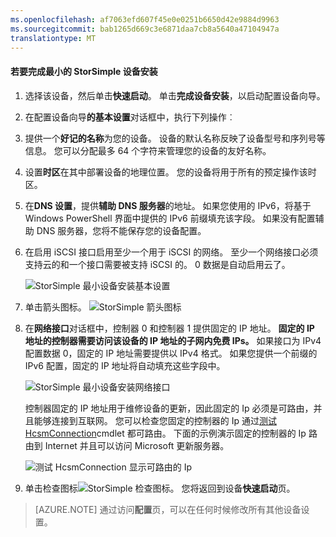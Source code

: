 ```yaml
---
ms.openlocfilehash: af7063efd607f45e0e0251b6650d42e9884d9963
ms.sourcegitcommit: bab1265d669c3e6871daa7cb8a5640a47104947a
translationtype: MT
---
```

<properties 
   pageTitle="完成最基本的设备安装程序"
   description="介绍了如何完成所需最低 StorSimple 设备配置。"
   services="storsimple"
   documentationCenter="NA"
   authors="SharS"
   manager="adinah"
   editor="tysonn" />
<tags 
   ms.service="storsimple"
   ms.devlang="NA"
   ms.topic="article"
   ms.tgt_pltfrm="NA"
   ms.workload="TBD"
   ms.date="05/21/2015"
   ms.author="v-sharos" />

#### 若要完成最小的 StorSimple 设备安装

1. 选择该设备，然后单击**快速启动**。 单击**完成设备安装**，以启动配置设备向导。

2. 在配置设备向导**的基本设置**对话框中，执行下列操作︰
  1. 提供一个**好记的名称**为您的设备。 设备的默认名称反映了设备型号和序列号等信息。 您可以分配最多 64 个字符来管理您的设备的友好名称。
  2. 设置**时区**在其中部署设备的地理位置。 您的设备将用于所有的预定操作该时区。
  3. 在**DNS 设置**，提供**辅助 DNS 服务器**的地址。 如果您使用的 IPv6，将基于 Windows PowerShell 界面中提供的 IPv6 前缀填充该字段。 
  如果没有配置辅助 DNS 服务器，您将不能保存您的设备配置。
  4. 在启用 iSCSI 接口启用至少一个用于 iSCSI 的网络。 至少一个网络接口必须支持云的和一个接口需要被支持 iSCSI 的。 0 数据是自动启用云了。
 
      ![StorSimple 最小设备安装基本设置](./media/storsimple-complete-minimum-device-setup-u1/HCS_MinDeviceSetupBasicSettings1-include.png)

3. 单击箭头图标。 ![StorSimple 箭头图标](./media/storsimple-complete-minimum-device-setup/HCS_ArrowIcon-include.png)

4. 在**网络接口**对话框中，控制器 0 和控制器 1 提供固定的 IP 地址。 **固定的 IP 地址的控制器需要访问该设备的 IP 地址的子网内免费 IPs。** 如果接口为 IPv4 配置数据 0，固定的 IP 地址需要提供以 IPv4 格式。 如果您提供一个前缀的 IPv6 配置，固定的 IP 地址将自动填充这些字段中。


    ![StorSimple 最小设备安装网络接口](./media/storsimple-complete-minimum-device-setup-u1/HCS_MinDeviceSetupNetworkInterfaces2-include.png)

    控制器固定的 IP 地址用于维修设备的更新，因此固定的 Ip 必须是可路由，并且能够连接到互联网。 您可以检查您固定的控制器的 Ip 通过[测试 HcsmConnection][测试]cmdlet 都可路由。 下面的示例演示固定的控制器的 Ip 路由到 Internet 并且可以访问 Microsoft 更新服务器。 

     ![测试 HcsmConnection 显示可路由的 Ip](./media/storsimple-complete-minimum-device-setup-u1/Test-HcsmConnectionOutputRegisteredDevice.png)

5. 单击检查图标![StorSimple 检查图标](./media/storsimple-complete-minimum-device-setup/HCS_CheckIcon-include.png)。
  您将返回到设备**快速启动**页。

 > [AZURE.NOTE] 通过访问**配置**页，可以在任何时候修改所有其他设备设置。

<!--Link reference-->
[测试]: https://technet.microsoft.com/library/dn715782(v=wps.630).aspx